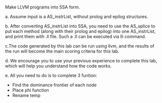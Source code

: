 Make LLVM programs into SSA form. 

a. Assume input is a AS_instrList, without prolog and epilog structures. 

b. After converting AS_instrList into SSA, you need to use the AS_splice to put each method (along with their prolog and epilog) into one AS_instrList, and print them with .ll file. Such a .ll can be executed via lli command. 

c.The code generated by this lab can be run using llvm, and the results of the run will become the main scoring criteria for this lab.

d. We encourage you to use your previous experience to complete this lab, which will help you understand how the code works.

e. All you need to do is to complete 3 funtion:

+ Find the dominance frontier of each node
+ Place phi function
+ Rename temp

